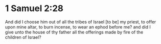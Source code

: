 # 1 Samuel 2:28

And did I choose him out of all the tribes of Israel [to be] my priest, to offer upon mine altar, to burn incense, to wear an ephod before me? and did I give unto the house of thy father all the offerings made by fire of the children of Israel?